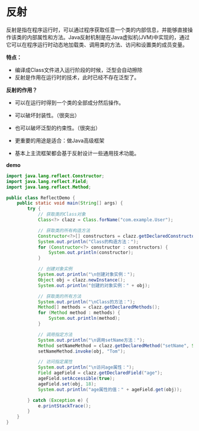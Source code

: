 # 反射

反射是指在程序运行时，可以通过程序获取任意一个类的内部信息，并能够直接操作该类的内部属性和方法。Java反射机制是在Java虚拟机(JVM)中实现的，通过它可以在程序运行时动态地加载类、调用类的方法、访问和设置类的成员变量。



**特点：**

- 编译成Class文件进入运行阶段的时候，泛型会自动擦除
- 反射是作用在运行时的技术，此时已经不存在泛型了。



**反射的作用？**

- 可以在运行时得到一个类的全部成分然后操作。

- 可以破坏封装性。（很突出）

- 也可以破坏泛型的约束性。（很突出）

- 更重要的用途是适合：做Java高级框架

- 基本上主流框架都会基于反射设计一些通用技术功能。



**demo**

```java
import java.lang.reflect.Constructor;
import java.lang.reflect.Field;
import java.lang.reflect.Method;

public class ReflectDemo {
    public static void main(String[] args) {
        try {
            // 获取类的Class对象
            Class<?> clazz = Class.forName("com.example.User");

            // 获取类的所有构造方法
            Constructor<?>[] constructors = clazz.getDeclaredConstructors();
            System.out.println("Class的构造方法：");
            for (Constructor<?> constructor : constructors) {
                System.out.println(constructor);
            }

            // 创建对象实例
            System.out.println("\n创建对象实例：");
            Object obj = clazz.newInstance();
            System.out.println("创建的对象实例：" + obj);

            // 获取类的所有方法
            System.out.println("\nClass的方法：");
            Method[] methods = clazz.getDeclaredMethods();
            for (Method method : methods) {
                System.out.println(method);
            }

            // 调用指定方法
            System.out.println("\n调用setName方法：");
            Method setNameMethod = clazz.getDeclaredMethod("setName", String.class);
            setNameMethod.invoke(obj, "Tom");

            // 访问指定属性
            System.out.println("\n访问age属性：");
            Field ageField = clazz.getDeclaredField("age");
            ageField.setAccessible(true);
            ageField.set(obj, 18);
            System.out.println("age属性的值：" + ageField.get(obj));

        } catch (Exception e) {
            e.printStackTrace();
        }
    }
}

```
